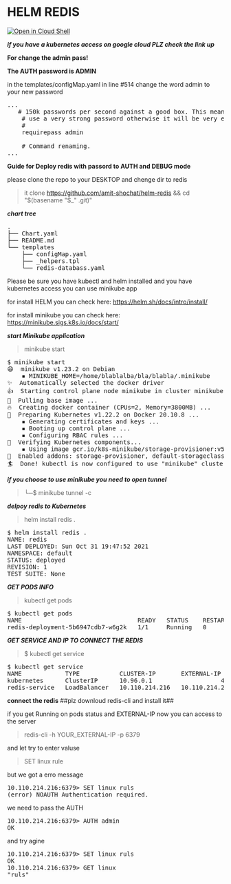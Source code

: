 # HELM REDIS

<a href="https://ssh.cloud.google.com/cloudshell/editor?cloudshell_git_repo=https%3A%2F%2Fgithub.com%2Famit-shochat%2Fhelm-redis">
<img alt="Open in Cloud Shell" src="https://gstatic.com/cloudssh/images/open-btn.svg"></a>

***if you have a kubernetes access on google cloud PLZ check the link up***


**For change the admin pass!**

**The AUTH password is ADMIN**

in the templates/configMap.yaml in line #514 change the word admin to your new password
<pre>
...
   # 150k passwords per second against a good box. This means that you should
    # use a very strong password otherwise it will be very easy to break.
    #
    requirepass admin

    # Command renaming.
...
</pre>


**Guide for Deploy redis with passord to AUTH and DEBUG mode**

please clone the repo to your DESKTOP and chenge dir to redis
>it clone https://github.com/amit-shochat/helm-redis && cd "$(basename "$_" .git)"

***chart tree*** 

<pre>
.
├── Chart.yaml
├── README.md
└── templates
    ├── configMap.yaml
    ├── _helpers.tpl
    └── redis-databass.yaml
</pre>

Please be sure you have kubectl and helm installed and you have kubernetes access
you can use minikube app

for install HELM you can check here: 
https://helm.sh/docs/intro/install/

for install minikube you can check here:
https://minikube.sigs.k8s.io/docs/start/

***start Minikube application*** 
>minikube start 
<pre>
$ minikube start  
😄  minikube v1.23.2 on Debian 
    ▪ MINIKUBE_HOME=/home/blablalba/bla/blabla/.minikube
✨  Automatically selected the docker driver
👍  Starting control plane node minikube in cluster minikube
🚜  Pulling base image ...
🔥  Creating docker container (CPUs=2, Memory=3800MB) ...
🐳  Preparing Kubernetes v1.22.2 on Docker 20.10.8 ...
    ▪ Generating certificates and keys ...
    ▪ Booting up control plane ...
    ▪ Configuring RBAC rules ...
🔎  Verifying Kubernetes components...
    ▪ Using image gcr.io/k8s-minikube/storage-provisioner:v5
🌟  Enabled addons: storage-provisioner, default-storageclass
🏄  Done! kubectl is now configured to use "minikube" cluster and "default" namespace by default
</pre>

***if you choose to use minikube you need to open tunnel***
>└─$ minikube tunnel -c

***delpoy redis to Kubernetes***
>helm install redis .  
<pre>
$ helm install redis .  
NAME: redis
LAST DEPLOYED: Sun Oct 31 19:47:52 2021
NAMESPACE: default
STATUS: deployed
REVISION: 1
TEST SUITE: None
</pre>

***GET PODS INFO***
> kubectl get pods
<pre>
$ kubectl get pods
NAME                                READY   STATUS    RESTARTS   AGE
redis-deployment-5b6947cdb7-w6g2k   1/1     Running   0          87s
</pre>

***GET SERVICE AND IP TO CONNECT THE REDIS***
>$ kubectl get service  
<pre>
$ kubectl get service
NAME            TYPE           CLUSTER-IP       EXTERNAL-IP      PORT(S)          AGE
kubernetes      ClusterIP      10.96.0.1        <none>           443/TCP          11m
redis-service   LoadBalancer   10.110.214.216   10.110.214.216   6379:30942/TCP   5m35s
</pre>

**connect the redis**
##plz downloud redis-cli and install it##


if you get Running on pods status and EXTERNAL-IP now you can access to the server 
> redis-cli -h YOUR_EXTERNAL-IP -p 6379 

and let try to enter valuse
>SET linux rule

but we got a erro message 
<pre>
10.110.214.216:6379> SET linux ruls
(error) NOAUTH Authentication required.
</pre>

we need to pass the AUTH  
<pre>
10.110.214.216:6379> AUTH admin
OK
</pre>
and try agine 
<pre>
10.110.214.216:6379> SET linux ruls
OK
10.110.214.216:6379> GET linux
"ruls"
</pre>

